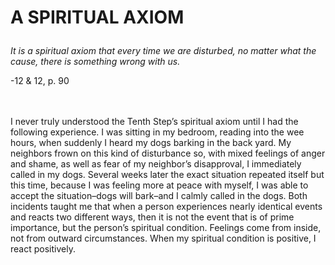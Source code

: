 # <p class='center'>A SPIRITUAL AXIOM</p>

<em>It is a spiritual axiom that every time we are disturbed, no matter what the cause, there is something wrong with us.</em>
<br/>
<p class='right'>-12 &amp; 12, p. 90</p>

<br><br>
I never truly understood the Tenth Step’s spiritual axiom until I had the following experience. I was sitting in my bedroom, reading into the wee hours, when suddenly I heard my dogs barking in the back yard. My neighbors frown on this kind of disturbance so, with mixed feelings of anger and shame, as well as fear of my neighbor’s disapproval, I immediately called in my dogs. Several weeks later the exact situation repeated itself but this time, because I was feeling more at peace with myself, I was able to accept the situation–dogs will bark–and I calmly called in the dogs. Both incidents taught me that when a person experiences nearly identical events and reacts two different ways, then it is not the event that is of prime importance, but the person’s spiritual condition. Feelings come from inside, not from outward circumstances. When my spiritual condition is positive, I react positively.

